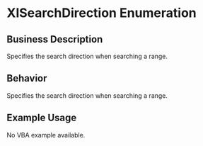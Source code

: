 # XlSearchDirection Enumeration

## Business Description
Specifies the search direction when searching a range.

## Behavior
Specifies the search direction when searching a range.

## Example Usage
No VBA example available.